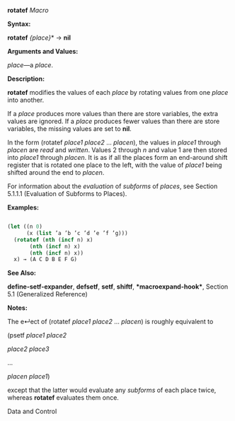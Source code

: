 **rotatef** *Macro* 



**Syntax:** 



**rotatef** *\{place\}*\* → **nil** 



**Arguments and Values:** 



*place*—a *place*. 



**Description:** 



**rotatef** modifies the values of each *place* by rotating values from one *place* into another. 



If a *place* produces more values than there are store variables, the extra values are ignored. If a *place* produces fewer values than there are store variables, the missing values are set to **nil**. 



In the form (rotatef *place1 place2* ... *placen*), the values in *place1* through *placen* are *read* and *written*. Values 2 through *n* and value 1 are then stored into *place1* through *placen*. It is as if all the places form an end-around shift register that is rotated one place to the left, with the value of *place1* being shifted around the end to *placen*. 



For information about the *evaluation* of *subforms* of *places*, see Section 5.1.1.1 (Evaluation of Subforms to Places). 



**Examples:**
```lisp

(let ((n 0) 
      (x (list ’a ’b ’c ’d ’e ’f ’g))) 
  (rotatef (nth (incf n) x) 
	   (nth (incf n) x) 
	   (nth (incf n) x)) 
  x) → (A C D B E F G) 

```
**See Also:** 



**define-setf-expander**, **defsetf**, **setf**, **shiftf**, **\*macroexpand-hook\***, Section 5.1 (Generalized Reference) 



**Notes:** 



The e↵ect of (rotatef *place1 place2* ... *placen*) is roughly equivalent to 



(psetf *place1 place2* 



*place2 place3* 



... 



*placen place1*) 



except that the latter would evaluate any *subforms* of each place twice, whereas **rotatef** evaluates them once. 



Data and Control 



 



 



